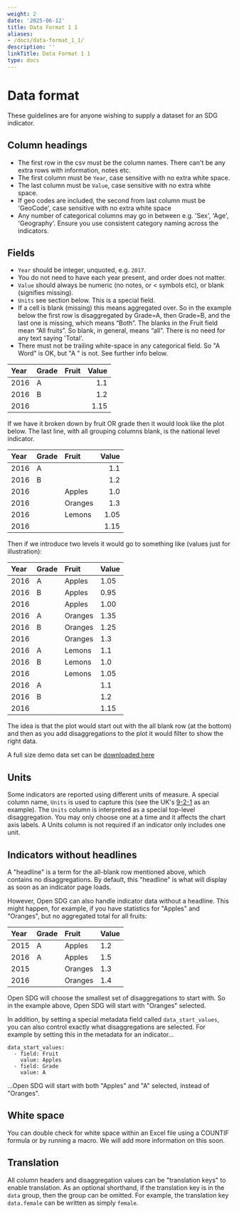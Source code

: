 ```yaml
---
weight: 2
date: '2025-06-12'
title: Data Format 1 1
aliases:
- /docs/data-format_1_1/
description: ''
linkTitle: Data Format 1 1
type: docs
---
```


<h1>Data format</h1>

These guidelines are for anyone wishing to supply a dataset for an SDG indicator.

## Column headings

* The first row in the csv must be the column names. There can't be any extra rows with information, notes etc.
* The first column must be `Year`, case sensitive with no extra white space.
* The last column must be `Value`, case sensitive with no extra white space.
* If geo codes are included, the second from last column must be 'GeoCode', case sensitive with no extra white space
* Any number of categorical columns may go in between e.g. 'Sex', 'Age', 'Geography'. Ensure you use consistent category naming across the indicators.

## Fields

* `Year` should be integer, unquoted, e.g. `2017`.
* You do not need to have each year present, and order does not matter.
* `Value` should always be numeric (no notes, or < symbols etc), or blank (signifies missing).
* `Units` see section below. This is a special field.
* If a cell is blank (missing) this means aggregated over. So in the example below the first row is disaggregated by Grade=A, then Grade=B, and the last one is missing, which means “Both”. The blanks in the Fruit field mean “All fruits”. So blank, in general, means “all”. There is no need for any text saying 'Total'.
* There must not be trailing white-space in any categorical field. So "A Word" is OK, but "A   " is not. See further info below.

| Year|	Grade|	Fruit|	Value|
|:----|:----|:--------|------:|
|2016| A |	 	| 1.1|
|2016| B |	        | 1.2|
|2016|	 |         	| 1.15|

If we have it broken down by fruit OR grade then it would look like the plot below. The last line, with all grouping columns blank, is the national level indicator.

|Year|Grade	|Fruit | Value|
|:---|:----|:------|-----:|
|2016|	A  |		|1.1|
|2016|	B |		|1.2|
|2016|	|	Apples	|1.0|
|2016|	|	Oranges	|1.3|
|2016|	|	Lemons	|1.05|
|2016|	|		|1.15|

Then if we introduce two levels it would go to something like (values just for illustration):

|Year   |Grade| Fruit	| Value |
|:------|:----|:---------|:------|
|2016	|A |	Apples |1.05   |
|2016	|B |	Apples	|0.95 |
|2016	|  |	Apples	|1.00 |
|2016	|A |	Oranges	|1.35 |
|2016	|B |	Oranges	|1.25 |
|2016	|  |	Oranges	|1.3  |
|2016	|A |	Lemons	|1.1  |
|2016	|B |	Lemons	|1.0  |
|2016	|  |	Lemons	|1.05 |
|2016	|A |		|1.1  |
|2016	|B |		|1.2  |
|2016	|  |		|1.15 |

The idea is that the plot would start out with the all blank row (at the bottom) and then as you add disaggregations to the plot it would filter to show the right data.

A full size demo data set can be [downloaded here](https://raw.githubusercontent.com/wiki/datasciencecampus/sdg-indicators/data/demo_indicator.csv)

## Units

Some indicators are reported using different units of measure. A special column name, `Units` is used to capture this (see the UK's [9-2-1](https://github.com/ONSdigital/sdg-data/blob/develop/data/indicator_9-2-1.csv) as an example). The `Units` column is interpreted as a special top-level disaggregation. You may only choose one at a time and it affects the chart axis labels. A Units column is not required if an indicator only includes one unit.

## Indicators without headlines

A "headline" is a term for the all-blank row mentioned above, which contains no disaggregations. By default, this "headline" is what will display as soon as an indicator page loads.

However, Open SDG can also handle indicator data without a headline. This might happen, for example, if you have statistics for "Apples" and "Oranges", but no aggregated total for all fruits:

|Year|Grade|Fruit   | Value|
|:---|:----|:-------|:-----|
|2015|A    |Apples  |1.2   |
|2016|A    |Apples  |1.5   |
|2015|     |Oranges |1.3   |
|2016|     |Oranges |1.4   |

Open SDG will choose the smallest set of disaggregations to start with. So in the example above, Open SDG will start with "Oranges" selected.

In addition, by setting a special metadata field called `data_start_values`, you can also control exactly what disaggregations are selected. For example by setting this in the metadata for an indicator...

```
data_start_values:
  - field: Fruit
    value: Apples
  - field: Grade
    value: A
```

...Open SDG will start with both "Apples" and "A" selected, instead of "Oranges".

## White space

You can double check for white space within an Excel file using a COUNTIF formula or by running a macro. We will add more information on this soon.

## Translation

All column headers and disaggregation values can be "translation keys" to enable translation. As an optional shorthand, if the translation key is in the `data` group, then the group can be omitted. For example, the translation key `data.female` can be written as simply `female`.
